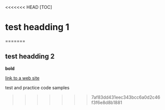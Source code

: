 <<<<<<< HEAD
[TOC]
# test headding 1
=======
## test headding 2
**bold**

[link to a web site](#http://www.cnn.com)

test and practice code samples


>>>>>>> 7af83dd431eec343bcc6a0d2c46f3f6e8d8b1881

